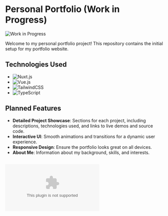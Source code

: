 # Personal Portfolio (Work in Progress)

![Work in Progress](https://img.shields.io/badge/status-WIP-yellow)

Welcome to my personal portfolio project! This repository contains the initial setup for my portfolio website.

## Technologies Used

- ![Nuxt.js](https://img.shields.io/badge/Nuxt.js-00C58E?style=flat-square&logo=nuxt.js&logoColor=white)
- ![Vue.js](https://img.shields.io/badge/Vue.js-4FC08D?logo=vuedotjs&logoColor=fff)
- ![TailwindCSS](https://img.shields.io/badge/Tailwind%20CSS-%2338B2AC.svg?logo=tailwind-css&logoColor=white)
- ![TypeScript](https://img.shields.io/badge/TypeScript-3178C6?logo=typescript&logoColor=fff)

## Planned Features

- **Detailed Project Showcase**: Sections for each project, including descriptions, technologies used, and links to live demos and source code.
- **Interactive UI**: Smooth animations and transitions for a dynamic user experience.
- **Responsive Design**: Ensure the portfolio looks great on all devices.
- **About Me**: Information about my background, skills, and interests.

## ![Access](www.vittordeaguiar.com)
